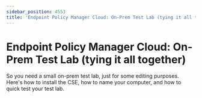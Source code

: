 ```yaml
---
sidebar_position: 4553
title: 'Endpoint Policy Manager Cloud: On-Prem Test Lab (tying it all together)'
---
```


# Endpoint Policy Manager Cloud: On-Prem Test Lab (tying it all together)

So you need a small on-prem test lab, just for some editing purposes. Here's how to install the CSE, how to name your computer, and how to quick test your test lab.